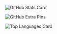 ![GitHub Stats Card](https://github-readme-stats.vercel.app/api?username=jamjamjam888)

![GitHub Extra Pins](https://github-readme-stats.vercel.app/api/pin/?username=jamjamjam888)

![Top Languages Card](https://github-readme-stats.vercel.app/api/top-langs/?username=jamjamjam888)

